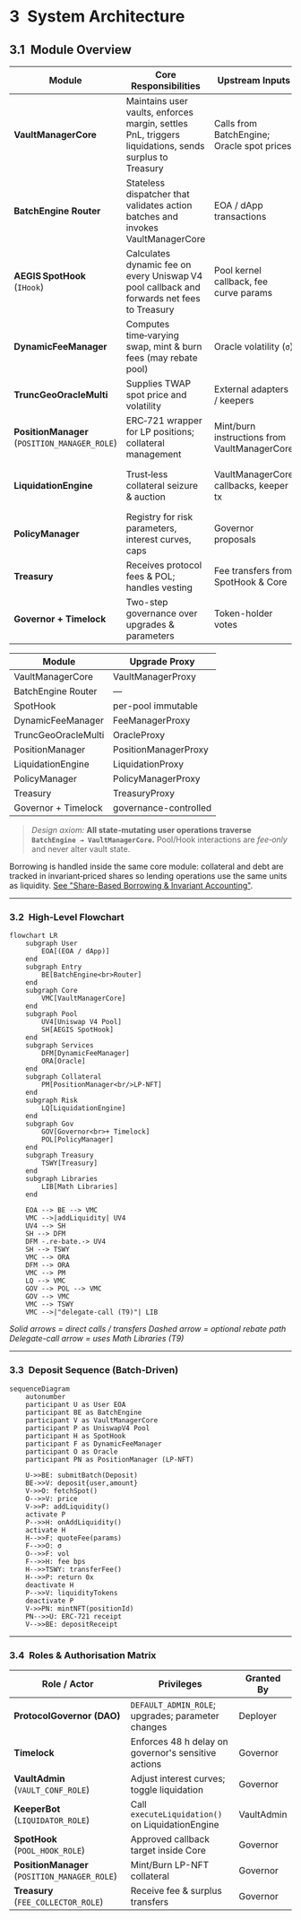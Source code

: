 # 3 System Architecture

## 3.1 Module Overview

| Module                       | Core Responsibilities                                                                                 | Upstream Inputs                              | Downstream Effects                                                                                  |
| ---------------------------- | ----------------------------------------------------------------------------------------------------- | -------------------------------------------- | --------------------------------------------------------------------------------------------------- |
| **VaultManagerCore**         | Maintains user vaults, enforces margin, settles PnL, triggers liquidations, sends surplus to Treasury | Calls from BatchEngine; Oracle spot prices   | Emits vault events, mints/ burns debt, interacts with PositionManager, Treasury & LiquidationEngine |
| **BatchEngine Router**       | Stateless dispatcher that validates action batches and invokes VaultManagerCore                       | EOA / dApp transactions                      | —                                                                                                   |
| **AEGIS SpotHook** (`IHook`) | Calculates dynamic fee on every Uniswap V4 pool callback and forwards net fees to Treasury            | Pool kernel callback, fee curve params       | Calls DynamicFeeManager; transfers fees to Treasury                                                 |
| **DynamicFeeManager**        | Computes time‑varying swap, mint & burn fees (may rebate pool)                                        | Oracle volatility (`σ`)                      | Returns fee to SpotHook; optional rebate transfer to pool                                           |
| **TruncGeoOracleMulti**      | Supplies TWAP spot price and volatility                                                               | External adapters / keepers                  | Read‑only by DynamicFeeManager & VaultManagerCore                                                   |
| **PositionManager** (`POSITION_MANAGER_ROLE`) | ERC‑721 wrapper for LP positions; collateral management                                               | Mint/burn instructions from VaultManagerCore | Issues or burns LP‑NFTs                                                                             |
| **LiquidationEngine**        | Trust‑less collateral seizure & auction                                                               | VaultManagerCore callbacks, keeper tx        | Transfers collateral; records penalties; sends funds to Treasury                                    |
| **PolicyManager**            | Registry for risk parameters, interest curves, caps                                                   | Governor proposals                           | Read‑only by Core & FeeManager                                                                      |
| **Treasury**                 | Receives protocol fees & POL; handles vesting                                                         | Fee transfers from SpotHook & Core           | Admin withdrawals                                                                                   |
| **Governor + Timelock**      | Two-step governance over upgrades & parameters                                                        | Token-holder votes                           | Updates PolicyManager & upgradeable contracts                                                       |

| Module | Upgrade Proxy |
| --- | --- |
| VaultManagerCore | VaultManagerProxy |
| BatchEngine Router | — |
| SpotHook | per-pool immutable |
| DynamicFeeManager | FeeManagerProxy |
| TruncGeoOracleMulti | OracleProxy |
| PositionManager | PositionManagerProxy |
| LiquidationEngine | LiquidationProxy |
| PolicyManager | PolicyManagerProxy |
| Treasury | TreasuryProxy |
| Governor + Timelock | governance-controlled |

> *Design axiom:* **All state‑mutating user operations traverse `BatchEngine → VaultManagerCore`.**
> Pool/Hook interactions are *fee‑only* and never alter vault state.

Borrowing is handled inside the same core module: collateral and debt are tracked in invariant‑priced shares so lending operations use the same units as liquidity. [See "Share-Based Borrowing & Invariant Accounting"](#share-borrow-intro).

---

### 3.2 High‑Level Flowchart

```mermaid
flowchart LR
    subgraph User
        EOA[(EOA / dApp)]
    end
    subgraph Entry
        BE[BatchEngine<br>Router]
    end
    subgraph Core
        VMC[VaultManagerCore]
    end
    subgraph Pool
        UV4[Uniswap V4 Pool]
        SH[AEGIS SpotHook]
    end
    subgraph Services
        DFM[DynamicFeeManager]
        ORA[Oracle]
    end
    subgraph Collateral
        PM[PositionManager<br/>LP-NFT]
    end
    subgraph Risk
        LQ[LiquidationEngine]
    end
    subgraph Gov
        GOV[Governor<br>+ Timelock]
        POL[PolicyManager]
    end
    subgraph Treasury
        TSWY[Treasury]
    end
    subgraph Libraries
        LIB[Math Libraries]
    end

    EOA --> BE --> VMC
    VMC -->|addLiquidity| UV4
    UV4 --> SH
    SH --> DFM
    DFM -.re‑bate.-> UV4
    SH --> TSWY
    VMC --> ORA
    DFM --> ORA
    VMC --> PM
    LQ --> VMC
    GOV --> POL --> VMC
    GOV --> VMC
    VMC --> TSWY
    VMC -->|"delegate-call (T9)"| LIB
```

*Solid arrows = direct calls / transfers*
*Dashed arrow = optional rebate path*
*Delegate-call arrow = uses Math Libraries (T9)*

---

### 3.3 Deposit Sequence (Batch‑Driven)

```mermaid
sequenceDiagram
    autonumber
    participant U as User EOA
    participant BE as BatchEngine
    participant V as VaultManagerCore
    participant P as UniswapV4 Pool
    participant H as SpotHook
    participant F as DynamicFeeManager
    participant O as Oracle
    participant PN as PositionManager (LP-NFT)

    U->>BE: submitBatch(Deposit)
    BE->>V: deposit{user,amount}
    V->>O: fetchSpot()
    O-->>V: price
    V->>P: addLiquidity()
    activate P
    P-->>H: onAddLiquidity()
    activate H
    H-->>F: quoteFee(params)
    F-->>O: σ
    O-->>F: vol
    F-->>H: fee bps
    H-->>TSWY: transferFee()
    H-->>P: return 0x
    deactivate H
    P-->>V: liquidityTokens
    deactivate P
    V->>PN: mintNFT(positionId)
    PN-->>U: ERC‑721 receipt
    V-->>BE: depositReceipt
```

---

### 3.4 Roles & Authorisation Matrix

| Role / Actor                                  | Privileges                                          | Granted By |
| --------------------------------------------- | --------------------------------------------------- | ---------- |
| **ProtocolGovernor (DAO)**                    | `DEFAULT_ADMIN_ROLE`; upgrades; parameter changes   | Deployer   |
| **Timelock**                                  | Enforces 48 h delay on governor's sensitive actions | Governor   |
| **VaultAdmin** (`VAULT_CONF_ROLE`)            | Adjust interest curves; toggle liquidation          | Governor   |
| **KeeperBot** (`LIQUIDATOR_ROLE`)             | Call `executeLiquidation()` on LiquidationEngine    | VaultAdmin |
| **SpotHook** (`POOL_HOOK_ROLE`)               | Approved callback target inside Core                | Governor   |
| **PositionManager** (`POSITION_MANAGER_ROLE`) | Mint/Burn LP-NFT collateral                         | Governor   |
| **Treasury** (`FEE_COLLECTOR_ROLE`)           | Receive fee & surplus transfers                     | Governor   |
